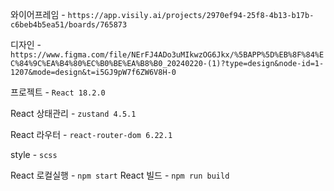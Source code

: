 와이어프레임 - `https://app.visily.ai/projects/2970ef94-25f8-4b13-b17b-c6beb4b5ea51/boards/765873`

디자인 - `https://www.figma.com/file/NErFJ4ADo3uMIkwzOG6Jkx/%5BAPP%5D%EB%8F%84%EC%84%9C%EA%B4%80%EC%B0%BE%EA%B8%B0_20240220-(1)?type=design&node-id=1-1207&mode=design&t=i5GJ9pW7f6ZW6V8H-0`

프로젝트 - `React 18.2.0`

React 상태관리 - `zustand 4.5.1`

React 라우터 - `react-router-dom 6.22.1`

style - `scss`





React 로컬실행 - `npm start`
React 빌드 - `npm run build`

